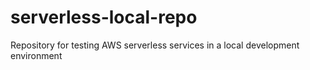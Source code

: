 # serverless-local-repo
Repository for testing AWS serverless services in a local development environment
